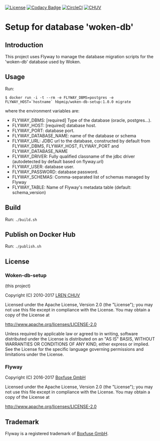 [![License](https://img.shields.io/badge/license-Apache--2.0-blue.svg)](https://github.com/LREN-CHUV/woken-db-setup/blob/master/LICENSE)
[![Codacy Badge](https://api.codacy.com/project/badge/Grade/9adcf4cbd730472386d0e71ab27b9b6b)](https://www.codacy.com/app/mirco-nasuti/woken-db-setup?utm_source=github.com&amp;utm_medium=referral&amp;utm_content=LREN-CHUV/woken-db-setup&amp;utm_campaign=Badge_Grade)
[![CircleCI](https://circleci.com/gh/LREN-CHUV/woken-db-setup.svg?style=svg)](https://circleci.com/gh/LREN-CHUV/woken-db-setup) [![CHUV](https://img.shields.io/badge/CHUV-LREN-AF4C64.svg)](https://www.unil.ch/lren/en/home.html)

# Setup for database 'woken-db'

## Introduction

This project uses Flyway to manage the database migration scripts for the 'woken-db' database used by Woken.

## Usage

Run:
```console
$ docker run -i -t --rm -e FLYWAY_DBMS=postgres -e FLYWAY_HOST=`hostname` hbpmip/woken-db-setup:1.0.0 migrate
```

where the environment variables are:

* FLYWAY_DBMS: [required] Type of the database (oracle, postgres...).
* FLYWAY_HOST: [required] database host.
* FLYWAY_PORT: database port.
* FLYWAY_DATABASE_NAME: name of the database or schema
* FLYWAY_URL: JDBC url to the database, constructed by default from FLYWAY_DBMS, FLYWAY_HOST, FLYWAY_PORT and FLYWAY_DATABASE_NAME
* FLYWAY_DRIVER: Fully qualified classname of the jdbc driver (autodetected by default based on flyway.url)
* FLYWAY_USER: database user.
* FLYWAY_PASSWORD: database password.
* FLYWAY_SCHEMAS: Comma-separated list of schemas managed by Flyway
* FLYWAY_TABLE: Name of Flyway's metadata table (default: schema_version)

## Build

Run: `./build.sh`

## Publish on Docker Hub

Run: `./publish.sh`

## License

### Woken-db-setup

(this project)

Copyright (C) 2010-2017 [LREN CHUV](https://www.unil.ch/lren/en/home.html)

Licensed under the Apache License, Version 2.0 (the "License");
you may not use this file except in compliance with the License.
You may obtain a copy of the License at

http://www.apache.org/licenses/LICENSE-2.0

Unless required by applicable law or agreed to in writing, software
distributed under the License is distributed on an "AS IS" BASIS,
WITHOUT WARRANTIES OR CONDITIONS OF ANY KIND, either express or implied.
See the License for the specific language governing permissions and
limitations under the License.

### Flyway

Copyright (C) 2016-2017 [Boxfuse GmbH](https://boxfuse.com)

Licensed under the Apache License, Version 2.0 (the "License");
you may not use this file except in compliance with the License.
You may obtain a copy of the License at

http://www.apache.org/licenses/LICENSE-2.0

## Trademark
Flyway is a registered trademark of [Boxfuse GmbH](https://boxfuse.com).
